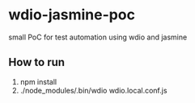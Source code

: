 wdio-jasmine-poc
===================

small PoC for test automation using wdio and jasmine

## How to run
1. npm install
2. ./node_modules/.bin/wdio wdio.local.conf.js
